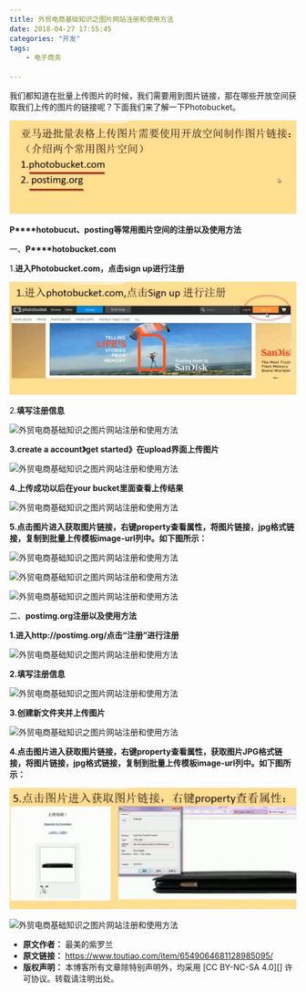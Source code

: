 ```yaml
---
title: 外贸电商基础知识之图片网站注册和使用方法
date: 2018-04-27 17:55:45
categories: "开发"
tags:
	- 电子商务

---
```


我们都知道在批量上传图片的时候，我们需要用到图片链接，那在哪些开放空间获取我们上传的图片的链接呢？下面我们来了解一下Photobucket。

![外贸电商基础知识之图片网站注册和使用方法][YEBF-NI3Q-QFJF.jpg]

**P****hotobucut、posting等常用图片空间的注册以及使用方法**

一、**P****hotobucket.com**

1.**进入****P****hotobucket.com，点击sign up进行注册**

![外贸电商基础知识之图片网站注册和使用方法][QBQE-YAAJ-VUBR.jpg]

2.**填写注册信息**

![外贸电商基础知识之图片网站注册和使用方法][15248227156923070689f3e]

**3.create a account》get started》在upload界面上传图片**

![外贸电商基础知识之图片网站注册和使用方法][15248227309528befa0d956]

**4.上传成功以后在your bucket里面查看上传结果**

![外贸电商基础知识之图片网站注册和使用方法][1524822751623b8630c92b3]

**5.点击图片进入获取图片链接，右键property查看属性，将图片链接，jpg格式链接，复制到批量上传模板image-url列中。如下图所示：**

![外贸电商基础知识之图片网站注册和使用方法][152482276641952affc0f6c]

![外贸电商基础知识之图片网站注册和使用方法][1524822812608f6562c6a01]

![外贸电商基础知识之图片网站注册和使用方法][1524822812745c00fd7b5fe]

二、**postimg.org注册以及使用方法**


**1.进入http://postimg.org/点击“注册”进行注册**

![外贸电商基础知识之图片网站注册和使用方法][152482284108879fa6b29cf]

**2.填写注册信息**


![外贸电商基础知识之图片网站注册和使用方法][15248228511445e14a6514f]

**3.创建新文件夹并上传图片**

![外贸电商基础知识之图片网站注册和使用方法][1524822865186cbc781ef48]

**4.点击图片进入获取图片链接，右键property查看属性，获取图片JPG格式链接，将图片链接，jpg格式链接，复制到批量上传模板image-url列中。如下图所示：**

![外贸电商基础知识之图片网站注册和使用方法][NUVV-NVRU-3EEA.jpg]

![外贸电商基础知识之图片网站注册和使用方法][1524822916788aa7194bb9f]


[YEBF-NI3Q-QFJF.jpg]: static/resources/crawler/YEBF-NI3Q-QFJF.jpg
[QBQE-YAAJ-VUBR.jpg]: static/resources/crawler/QBQE-YAAJ-VUBR.jpg
[15248227156923070689f3e]: http://p3.pstatp.com/large/pgc-image/15248227156923070689f3e
[15248227309528befa0d956]: http://p3.pstatp.com/large/pgc-image/15248227309528befa0d956
[1524822751623b8630c92b3]: http://p9.pstatp.com/large/pgc-image/1524822751623b8630c92b3
[152482276641952affc0f6c]: http://p9.pstatp.com/large/pgc-image/152482276641952affc0f6c
[1524822812608f6562c6a01]: http://p3.pstatp.com/large/pgc-image/1524822812608f6562c6a01
[1524822812745c00fd7b5fe]: http://p1.pstatp.com/large/pgc-image/1524822812745c00fd7b5fe
[152482284108879fa6b29cf]: http://p3.pstatp.com/large/pgc-image/152482284108879fa6b29cf
[15248228511445e14a6514f]: http://p1.pstatp.com/large/pgc-image/15248228511445e14a6514f
[1524822865186cbc781ef48]: http://p3.pstatp.com/large/pgc-image/1524822865186cbc781ef48
[NUVV-NVRU-3EEA.jpg]: static/resources/crawler/NUVV-NVRU-3EEA.jpg
[1524822916788aa7194bb9f]: http://p1.pstatp.com/large/pgc-image/1524822916788aa7194bb9f
 *  **原文作者：** 最美的紫罗兰
 *  **原文链接：** https://www.toutiao.com/item/6549064681128985095/
 *  **版权声明：** 本博客所有文章除特别声明外，均采用 [CC BY-NC-SA 4.0][] 许可协议。转载请注明出处。
